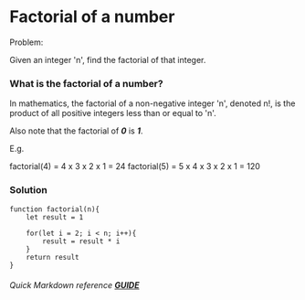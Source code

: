 # Factorial of a number

Problem:

Given an integer 'n', find the factorial of that integer.

### What is the factorial of a number?

In mathematics, the factorial of a non-negative integer 'n', denoted n!, is the product of all positive integers less than or equal to 'n'.

Also note that the factorial of _**0**_ is _**1**_.

E.g.

factorial(4) = 4 x 3 x 2 x 1 = 24
factorial(5) = 5 x 4 x 3 x 2 x 1 = 120

### Solution

```
function factorial(n){
    let result = 1

    for(let i = 2; i < n; i++){
        result = result * i
    }
    return result
}
```

###### Quick Markdown reference **[GUIDE](https://markdownlivepreview.com/)**
